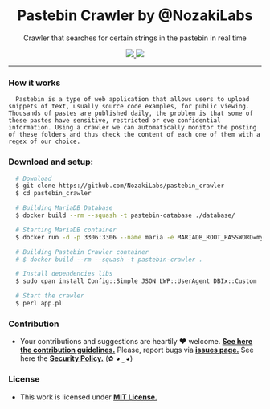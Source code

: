 <p align="center">
  <h1 align="center">Pastebin Crawler by @NozakiLabs</h1>
  <p align="center">Crawler that searches for certain strings in the pastebin in real time</p>

  <p align="center">
    <a href="https://github.com/NozakiLabs/pastebin_crawler/blob/master/LICENSE.md">
      <img src="https://img.shields.io/badge/license-MIT-blue.svg">
    </a>
    <a href="https://github.com/NozakiLabs/pastebin_crawler/releases">
      <img src="https://img.shields.io/badge/version-0.9-blue.svg">
    </a>
  </p>
</p>

---


### How it works
```
  Pastebin is a type of web application that allows users to upload snippets of text, usually source code examples, for public viewing. Thousands of pastes are published daily, the problem is that some of these pastes have sensitive, restricted or eve confidential information. Using a crawler we can automatically monitor the posting of these folders and thus check the content of each one of them with a regex of our choice.
```

### Download and setup:
```bash
  # Download
  $ git clone https://github.com/NozakiLabs/pastebin_crawler
  $ cd pastebin_crawler

  # Building MariaDB Database
  $ docker build --rm --squash -t pastebin-database ./database/

  # Starting MariaDB container
  $ docker run -d -p 3306:3306 --name maria -e MARIADB_ROOT_PASSWORD=mypassword pastebin-database

  # Building Pastebin Crawler container
  # $ docker build --rm --squash -t pastebin-crawler .

  # Install dependencies libs 
  $ sudo cpan install Config::Simple JSON LWP::UserAgent DBIx::Custom

  # Start the crawler
  $ perl app.pl
```


### Contribution

- Your contributions and suggestions are heartily ♥ welcome. [**See here the contribution guidelines.**](/.github/CONTRIBUTING.md) Please, report bugs via [**issues page.**](https://github.com/NozakiLabs/pastebin_crawler/issues) See here the [**Security Policy.**](./github/SECURITY.md) (✿ ◕‿◕) 

### License

- This work is licensed under [**MIT License.**](https://github.com/NozakiLabs/pastebin_crawler/blob/master/LICENSE.md)